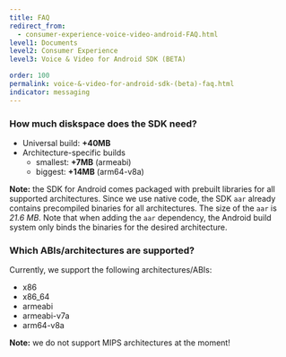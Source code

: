 ```yaml
---
title: FAQ
redirect_from:
  - consumer-experience-voice-video-android-FAQ.html
level1: Documents
level2: Consumer Experience
level3: Voice & Video for Android SDK (BETA)

order: 100
permalink: voice-&-video-for-android-sdk-(beta)-faq.html
indicator: messaging
---
```


### How much diskspace does the SDK need?

* Universal build: **+40MB**
* Architecture-specific builds
    * smallest: **+7MB** (armeabi)
    * biggest: **+14MB** (arm64-v8a)

**Note:** the SDK for Android comes packaged with prebuilt libraries for all supported architectures. Since we use native code, the SDK `aar` already contains precompiled binaries for all architectures. The size of the `aar` is *21.6 MB*. Note that when adding the `aar` dependency, the Android build system only binds the binaries for the desired architecture.

### Which ABIs/architectures are supported?

Currently, we support the following architectures/ABIs:

* x86
* x86_64
* armeabi
* armeabi-v7a
* arm64-v8a

**Note:** we do not support MIPS architectures at the moment!
